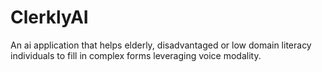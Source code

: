 # ClerklyAI
An ai application that helps elderly, disadvantaged or low domain literacy individuals to fill in complex forms leveraging voice modality.
